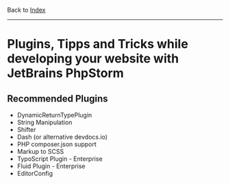 Back to [Index](../Index.md)

---

# Plugins, Tipps and Tricks while developing your website with JetBrains PhpStorm

## Recommended Plugins

* DynamicReturnTypePlugin
* String Manipulation
* Shifter
* Dash (or alternative devdocs.io)
* PHP composer.json support
* Markup to SCSS
* TypoScript Plugin - Enterprise
* Fluid Plugin - Enterprise
* EditorConfig
